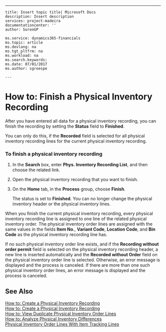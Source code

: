 ---
    title: Insert topic title| Microsoft Docs
    description: Insert description
    services: project-madeira
    documentationcenter: ''
    author: SorenGP

    ms.service: dynamics365-financials
    ms.topic: article
    ms.devlang: na
    ms.tgt_pltfrm: na
    ms.workload: na
    ms.search.keywords:
    ms.date: 07/01/2017
    ms.author: sgroespe

    ---
# How to: Finish a Physical Inventory Recording
After you have entered all data for a physical inventory recording, you can finish the recording by setting the **Status** field to **Finished**.  
  
 You can only do this, if the **Recorded** field is selected for all physical inventory recording lines for the current physical inventory recording.  
  
### To finish a physical inventory recording  
  
1.  In the **Search** box, enter **Phys. Inventory Recording List**, and then choose the related link.  
  
2.  Open the physical inventory recording that you want to finish.  
  
3.  On the **Home** tab, in the **Process** group, choose **Finish**.  
  
     The status is set to **Finished**. You can no longer change the physical inventory header or the physical inventory lines.  
  
 When you finish the current physical inventory recording, every physical inventory recording line is assigned to one line of the related physical inventory order. The physical inventory order lines are assigned with the same values in the fields **Item No.**, **Variant Code**, **Location Code**, and **Bin Code** as the physical inventory recording line has.  
  
 If no such physical inventory order line exists, and if the **Recording without order permit** field is selected on the physical inventory recording header, a new line is inserted automatically and the **Recorded without Order** field on the physical inventory order line is selected. Otherwise, an error message is displayed and the process is canceled. If there are more than one such physical inventory order lines, an error message is displayed and the process is canceled.  
  
## See Also  
 [How to: Create a Physical Inventory Recording](../FullExperience/how-to-create-a-physical-inventory-recording.md)   
 [How to: Create a Physical Inventory Recording](../FullExperience/how-to-create-a-physical-inventory-recording.md)   
 [How to: View Duplicate Physical Inventory Order Lines](../FullExperience/how-to-view-duplicate-physical-inventory-order-lines.md)   
 [How to: Analyze Physical Inventory Differences](../FullExperience/how-to-analyze-physical-inventory-differences.md)   
 [Physical Inventory Order Lines With Item Tracking Lines](../FullExperience/physical-inventory-order-lines-with-item-tracking-lines.md)